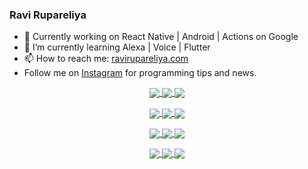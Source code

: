 ### Ravi Rupareliya

- 🔭 Currently working on React Native | Android | Actions on Google
- 🌱 I’m currently learning Alexa | Voice | Flutter
- 📫 How to reach me: [ravirupareliya.com](https://ravirupareliya.com)
- Follow me on [Instagram](https://www.instagram.com/ravi.rupareliya/) for programming tips and news.

<a href="https://www.instagram.com/ravi.rupareliya/" target="_blank">
<!-- insta-feed:START-->
<p align="center">
<img align="center" src=https://scontent-atl3-1.cdninstagram.com/v/t51.2885-15/e35/s150x150/122425343_1572645589603046_1626634953961554534_n.jpg?_nc_ht=scontent-atl3-1.cdninstagram.com&_nc_cat=102&_nc_ohc=z1P_KPI0XtMAX9Q3bQW&tp=15&oh=15a93f1b3ca8fdac4ef5bd3bb11105e5&oe=5FD7C641 />
<img align="center" src=https://scontent-atl3-1.cdninstagram.com/v/t51.2885-15/e35/s150x150/119738360_171946631175661_8308691936849414239_n.jpg?_nc_ht=scontent-atl3-1.cdninstagram.com&_nc_cat=101&_nc_ohc=i-KfjnvJAe0AX8dNUha&tp=15&oh=d504595f8025dfa7e6606a9e863372c0&oe=5FD6C25D />
<img align="center" src=https://scontent-atl3-1.cdninstagram.com/v/t51.2885-15/e35/s150x150/119471335_3325605627530848_5783608158621298966_n.jpg?_nc_ht=scontent-atl3-1.cdninstagram.com&_nc_cat=104&_nc_ohc=_W_8Le0F6eIAX8vFb_a&tp=15&oh=e9efaba5dbec03656c60f09545559865&oe=5FD73F01 />
</p>
<p align="center">
<img align="center" src=https://scontent-atl3-1.cdninstagram.com/v/t51.2885-15/e35/s150x150/118735524_155532192843864_2438830621806811548_n.jpg?_nc_ht=scontent-atl3-1.cdninstagram.com&_nc_cat=100&_nc_ohc=_jfuiHztTWIAX93tVUL&tp=15&oh=39ba2bcc25a11930660a68d5fa5a639d&oe=5FD8FFEE />
<img align="center" src=https://scontent-atl3-1.cdninstagram.com/v/t51.2885-15/e35/s150x150/118358282_793232521422249_4194198869826492121_n.jpg?_nc_ht=scontent-atl3-1.cdninstagram.com&_nc_cat=109&_nc_ohc=1eua8acQu-cAX9XhaCT&tp=15&oh=dea6f889c8855e3f9ec45dca80977064&oe=5FD7D0BC />
<img align="center" src=https://scontent-atl3-1.cdninstagram.com/v/t51.2885-15/e35/s150x150/118083536_653646245259286_4437462516989252087_n.jpg?_nc_ht=scontent-atl3-1.cdninstagram.com&_nc_cat=110&_nc_ohc=FgLgxxJkkUoAX87jakS&tp=15&oh=3c73b22f85e17352be132ef1af3379d8&oe=5FD8405C />
</p>
<p align="center">
<img align="center" src=https://scontent-atl3-1.cdninstagram.com/v/t51.2885-15/e35/s150x150/118175330_604822603490734_6882222491011634628_n.jpg?_nc_ht=scontent-atl3-1.cdninstagram.com&_nc_cat=110&_nc_ohc=YVHmYBG8xrYAX8Kf9Lt&tp=15&oh=820ad00f4db832d00196eeee690596ab&oe=5FD67577 />
<img align="center" src=https://scontent-atl3-1.cdninstagram.com/v/t51.2885-15/e35/s150x150/117801930_118850686597100_8281062695853943386_n.jpg?_nc_ht=scontent-atl3-1.cdninstagram.com&_nc_cat=108&_nc_ohc=2suv2kgGgZsAX-KXDEr&tp=15&oh=dd03977783caacf31bcb7bfea1f17d63&oe=5FD6E740 />
<img align="center" src=https://scontent-atl3-1.cdninstagram.com/v/t51.2885-15/e35/s150x150/117867292_2771207523148452_3241414180657952736_n.jpg?_nc_ht=scontent-atl3-1.cdninstagram.com&_nc_cat=100&_nc_ohc=_mnBhZEp06YAX9CM4Qt&tp=15&oh=6b10933f7f827086b484085dadce04d5&oe=5FD67FA1 />
</p>
<p align="center">
<img align="center" src=https://scontent-atl3-1.cdninstagram.com/v/t51.2885-15/e35/s150x150/117931678_793632161399712_7562658963115355616_n.jpg?_nc_ht=scontent-atl3-1.cdninstagram.com&_nc_cat=100&_nc_ohc=PgwAQrPBrGcAX9osqyD&tp=15&oh=95f8e266fe9753955c92e9f3344b97e8&oe=5FD87F37 />
<img align="center" src=https://scontent-atl3-1.cdninstagram.com/v/t51.2885-15/e35/s150x150/117747115_220949032661980_1081920512424702093_n.jpg?_nc_ht=scontent-atl3-1.cdninstagram.com&_nc_cat=104&_nc_ohc=gKwnxADm2zkAX-bottl&tp=15&oh=f97d5942241b37a5bcb3a4d54d96905f&oe=5FD9EB96 />
<img align="center" src=https://scontent-atl3-1.cdninstagram.com/v/t51.2885-15/e35/s150x150/117564950_167171931547080_7523565149947571776_n.jpg?_nc_ht=scontent-atl3-1.cdninstagram.com&_nc_cat=100&_nc_ohc=qB7FWJSPtr8AX-tTAc4&tp=15&oh=d314e80d37a41c1fb7955b832d0bfed0&oe=5FD91BDD />
</p>

<!-- insta-feed:END-->
</a>
